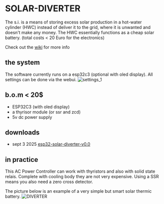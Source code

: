 # SOLAR-DIVERTER
The s.i. is a means of storing excess solar production in a hot-water cylinder (HWC) instead of deliver it to the grid, where it is unwanted and doesn't make any money. The HWC essentially functions as a cheap solar battery. (total costs < 20 Euro for the electronics)

Check out the [wiki](https://github.com/patience4711/SOLAR-DIVERTER/wiki) for more info

## the system
The software currently runs on a esp32c3 (optional with oled display). All settings can be done via the webui.
![settings_1](https://github.com/user-attachments/assets/042de2c8-96dc-4ca5-92d3-14469ccc7f19)

## b.o.m < 20$
- ESP32C3 (with oled display)
- a thyrisor module (or ssr and zcd)
- 5v dc power supply
  
## downloads
- sept 3 2025 [esp32-solar-diverter-v0.0](https://github.com/patience4711/SOLAR-DIVERTER/blob/main/ESP32C3_SOLAR_DIVERTER.ino.bin)

## in practice
This AC Power Controller can work with thyristors and also with solid state relais. Complete with cooling body they are not very expensive. Using a SSR means you also need a zero cross detector. 

The picture below is an example of a very simple but smart solar thermic battery.
![DIVERTER](https://github.com/user-attachments/assets/24d69c4e-29d5-4c90-af08-9f484eec1a6b)

